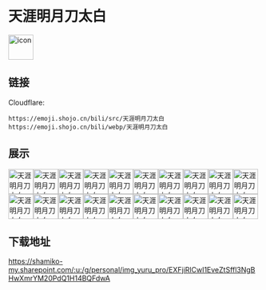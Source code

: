 # 天涯明月刀太白
<img src="https://emoji.shojo.cn/bili/src/天涯明月刀太白/icon.png" width="50" height="50" alt="icon">

## 链接
Cloudflare:
```
https://emoji.shojo.cn/bili/src/天涯明月刀太白
https://emoji.shojo.cn/bili/webp/天涯明月刀太白
```
## 展示
<img src="https://emoji.shojo.cn/bili/src/天涯明月刀太白/天涯明月刀太白-羡慕.png" width="50" height="50" alt="天涯明月刀太白-羡慕"><img src="https://emoji.shojo.cn/bili/src/天涯明月刀太白/天涯明月刀太白-比心.png" width="50" height="50" alt="天涯明月刀太白-比心"><img src="https://emoji.shojo.cn/bili/src/天涯明月刀太白/天涯明月刀太白-吃瓜.png" width="50" height="50" alt="天涯明月刀太白-吃瓜"><img src="https://emoji.shojo.cn/bili/src/天涯明月刀太白/天涯明月刀太白-冲鸭.png" width="50" height="50" alt="天涯明月刀太白-冲鸭"><img src="https://emoji.shojo.cn/bili/src/天涯明月刀太白/天涯明月刀太白-得意.png" width="50" height="50" alt="天涯明月刀太白-得意"><img src="https://emoji.shojo.cn/bili/src/天涯明月刀太白/天涯明月刀太白-滴汗.png" width="50" height="50" alt="天涯明月刀太白-滴汗"><img src="https://emoji.shojo.cn/bili/src/天涯明月刀太白/天涯明月刀太白-干杯.png" width="50" height="50" alt="天涯明月刀太白-干杯"><img src="https://emoji.shojo.cn/bili/src/天涯明月刀太白/天涯明月刀太白-告辞剑法.png" width="50" height="50" alt="天涯明月刀太白-告辞剑法"><img src="https://emoji.shojo.cn/bili/src/天涯明月刀太白/天涯明月刀太白-击掌.png" width="50" height="50" alt="天涯明月刀太白-击掌"><img src="https://emoji.shojo.cn/bili/src/天涯明月刀太白/天涯明月刀太白-锦鲤光环.png" width="50" height="50" alt="天涯明月刀太白-锦鲤光环"><img src="https://emoji.shojo.cn/bili/src/天涯明月刀太白/天涯明月刀太白-氪.png" width="50" height="50" alt="天涯明月刀太白-氪"><img src="https://emoji.shojo.cn/bili/src/天涯明月刀太白/天涯明月刀太白-麻了.png" width="50" height="50" alt="天涯明月刀太白-麻了"><img src="https://emoji.shojo.cn/bili/src/天涯明月刀太白/天涯明月刀太白-破防.png" width="50" height="50" alt="天涯明月刀太白-破防"><img src="https://emoji.shojo.cn/bili/src/天涯明月刀太白/天涯明月刀太白-闪亮登场.png" width="50" height="50" alt="天涯明月刀太白-闪亮登场"><img src="https://emoji.shojo.cn/bili/src/天涯明月刀太白/天涯明月刀太白-上班.png" width="50" height="50" alt="天涯明月刀太白-上班"><img src="https://emoji.shojo.cn/bili/src/天涯明月刀太白/天涯明月刀太白-生气.png" width="50" height="50" alt="天涯明月刀太白-生气"><img src="https://emoji.shojo.cn/bili/src/天涯明月刀太白/天涯明月刀太白-酸.png" width="50" height="50" alt="天涯明月刀太白-酸"><img src="https://emoji.shojo.cn/bili/src/天涯明月刀太白/天涯明月刀太白-天下第一.png" width="50" height="50" alt="天涯明月刀太白-天下第一"><img src="https://emoji.shojo.cn/bili/src/天涯明月刀太白/天涯明月刀太白-问号.png" width="50" height="50" alt="天涯明月刀太白-问号"><img src="https://emoji.shojo.cn/bili/src/天涯明月刀太白/天涯明月刀太白-赞.png" width="50" height="50" alt="天涯明月刀太白-赞">

## 下载地址

https://shamiko-my.sharepoint.com/:u:/g/personal/img_yuru_pro/EXFjiRlCwI1EveZtSffl3NgBHwXmrYM20PdQ1H14BQFdwA